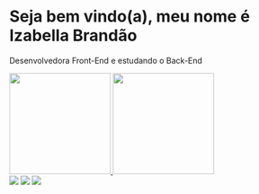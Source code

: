 # Seja bem vindo(a), meu nome é Izabella Brandão
Desenvolvedora Front-End e estudando o Back-End

<div>
  <a href="https://github.com/bellacbs">
  <img height="180em" src="https://github-readme-stats.vercel.app/api?username=bellacbs&show_icons=true&theme=dracula&include_all_commits=true&count_private=true"/>
    <img height="180em" src="https://github-readme-stats.vercel.app/api/top-langs/?username=bellacbs&layout=compact&langs_count=7&theme=dracula"/>
<div>

 <div>
  <a href = "mailto: izabellacbrandao@gmail.com"><img src="https://img.shields.io/badge/-Gmail-%23EA4335?style=for-the-badge&logo=gmail&logoColor=white" target="_blank"></a>
  <a href="https://www.linkedin.com/in/izabella-brandao-99093633/" target="_blank"><img src="https://img.shields.io/badge/-LinkedIn-%230077B5?style=for-the-badge&logo=linkedin&logoColor=white" target="_blank"></a>
  <a href="https://www.instagram.com/bellacbrandaos/" target="_blank"><img src="https://img.shields.io/badge/-Instagram-%23E4405F?style=for-the-badge&logo=instagram&logoColor=white" target="_blank"></a>
</div>
